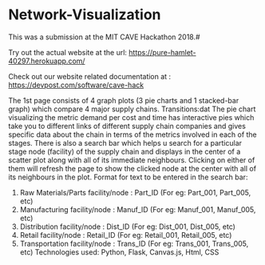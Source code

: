 # Network-Visualization
This was a submission at the MIT CAVE Hackathon 2018.#

Try out the actual website at the url: https://pure-hamlet-40297.herokuapp.com/

Check out our website related documentation at : https://devpost.com/software/cave-hack
 
The 1st page consists of 4 graph plots (3 pie charts and 1 stacked-bar graph) which compare 4 major supply chains.
Transitions:dat
The pie chart visualizing the metric demand per cost and time has interactive pies which take you to different links of different supply chain companies and gives specific data about the chain in terms of the metrics involved in each of the stages. There is also a search bar which helps u search for a particular stage node (facility) of the supply chain and displays in the center of a scatter plot along with all of its immediate neighbours. Clicking on either of them will refresh the page to show the clicked node at the center with all of its neighbours in the plot. 
Format for text to be entered in the search bar:
1) Raw Materials/Parts facility/node : Part_ID (For eg: Part_001, Part_005, etc)
2) Manufacturing facility/node : Manuf_ID (For eg: Manuf_001, Manuf_005, etc)
3) Distribution facility/node : Dist_ID (For eg: Dist_001, Dist_005, etc)
4) Retail facility/node : Retail_ID (For eg: Retail_001, Retail_005, etc)
5) Transportation facility/node : Trans_ID (For eg: Trans_001, Trans_005, etc)
Technologies used: Python, Flask, Canvas.js, Html, CSS